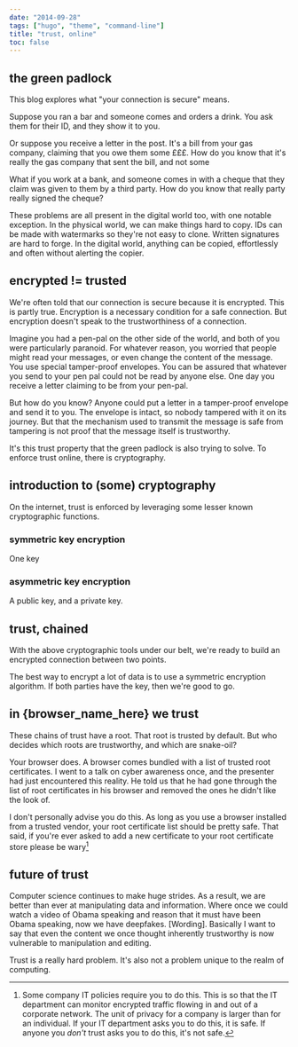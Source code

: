 ```yaml
---
date: "2014-09-28"
tags: ["hugo", "theme", "command-line"]
title: "trust, online"
toc: false
---
```


## the green padlock

This blog explores what "your connection is secure" means. 

Suppose you ran a bar and someone comes and orders a drink. You ask them for their ID, and they show it to you. 

Or suppose you receive a letter in the post. It's a bill from your gas company, claiming that you owe them some £££. How do you know that it's really the gas company that sent the bill, and not some 

What if you work at a bank, and someone comes in with a cheque that they claim was given to them by a third party. How do you know that really party really signed the cheque?

These problems are all present in the digital world too, with one notable exception. In the physical world, we can make things hard to copy. IDs can be made with watermarks so they're not easy to clone. Written signatures are hard to forge. In the digital world, anything can be copied, effortlessly and often without alerting the copier.

## encrypted != trusted

We're often told that our connection is secure because it is encrypted. This is partly true. Encryption is a necessary condition for a safe connection. But encryption doesn't speak to the trustworthiness of a connection.

Imagine you had a pen-pal on the other side of the world, and both of you were particularly paranoid. For whatever reason, you worried that people might read your messages, or even change the content of the message. You use special tamper-proof envelopes. You can be assured that whatever you send to your pen pal could not be read by anyone else. One day you receive a letter claiming to be from your pen-pal.

But how do you know? Anyone could put a letter in a tamper-proof envelope and send it to you. The envelope is intact, so nobody tampered with it on its journey. But that the mechanism used to transmit the message is safe from tampering is not proof that the message itself is trustworthy. 

It's this trust property that the green padlock is also trying to solve. To enforce trust online, there is cryptography.

## introduction to (some) cryptography

On the internet, trust is enforced by leveraging some lesser known cryptographic functions.

### symmetric key encryption

One key

### asymmetric key encryption

A public key, and a private key. 



## trust, chained
With the above cryptographic tools under our belt, we're ready to build an encrypted connection between two points. 

The best way to encrypt a lot of data is to use a symmetric encryption algorithm. If both parties have the key, then we're good to go. 


## in {browser_name_here} we trust
These chains of trust have a root. That root is trusted by default. But who decides which roots are trustworthy, and which are snake-oil?

Your browser does. A browser comes bundled with a list of trusted root certificates. I went to a talk on cyber awareness once, and the presenter had just encountered this reality. He told us that he had gone through the list of root certificates in his browser and removed the ones he didn't like the look of.

I don't personally advise you do this. As long as you use a browser installed from a trusted vendor, your root certificate list should be pretty safe. That said, if you're ever asked to add a new certificate to your root certificate store please be wary[^1]

[^1]: Some company IT policies require you to do this. This is so that the IT department can monitor encrypted traffic flowing in and out of a corporate network. The unit of privacy for a company is larger than for an individual. If your IT department asks you to do this, it is safe. If anyone you _don't_ trust asks you to do this, it's not safe.






## future of trust

Computer science continues to make huge strides. As a result, we are better than ever at manipulating data and information. Where once we could watch a video of Obama speaking and reason that it must have been Obama speaking, now we have deepfakes. [Wording]. Basically I want to say that even the content we once thought inherently trustworthy is now vulnerable to manipulation and editing.

Trust is a really hard problem. It's also not a problem unique to the realm of computing.